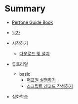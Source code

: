 # Summary

* [Perfone Guide Book](../README.md)  
* [목차](SUMMARY2.md)  
* 시작하기
    * [다운로드 및 설치](get_started/setup.md)  
* 튜토리얼
    * basic
      * [퍼프원 실행하기](tutorials/start_perfone.md)
      * [스크립트 레코드 작성하기](tutorials/script_record.md)


* 심화학습

